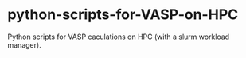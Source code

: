 # python-scripts-for-VASP-on-HPC

Python scripts for VASP caculations on HPC (with a slurm workload manager).
